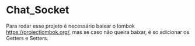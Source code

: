 # Chat_Socket

Para rodar esse projeto é necessário baixar o lombok https://projectlombok.org/, mas se caso não queira baixar, é so adicionar os Getters e Setters.
